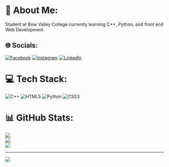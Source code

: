 # 💫 About Me:
Student at Bow Valley College currently learning C++, Python, and front end Web Development.


## 🌐 Socials:
[![Facebook](https://img.shields.io/badge/Facebook-%231877F2.svg?logo=Facebook&logoColor=white)](https://facebook.com/BraydonLafleur04) [![Instagram](https://img.shields.io/badge/Instagram-%23E4405F.svg?logo=Instagram&logoColor=white)](https://instagram.com/b.lafleur_) [![LinkedIn](https://img.shields.io/badge/LinkedIn-%230077B5.svg?logo=linkedin&logoColor=white)](https://linkedin.com/in/BraydonLafleur) 

# 💻 Tech Stack:
![C++](https://img.shields.io/badge/c++-%2300599C.svg?style=for-the-badge&logo=c%2B%2B&logoColor=white) ![HTML5](https://img.shields.io/badge/html5-%23E34F26.svg?style=for-the-badge&logo=html5&logoColor=white) ![Python](https://img.shields.io/badge/python-3670A0?style=for-the-badge&logo=python&logoColor=ffdd54) ![CSS3](https://img.shields.io/badge/css3-%231572B6.svg?style=for-the-badge&logo=css3&logoColor=white)
# 📊 GitHub Stats:
![](https://github-readme-stats.vercel.app/api?username=BrayLaf&theme=dark&hide_border=false&include_all_commits=false&count_private=false)<br/>
![](https://github-readme-streak-stats.herokuapp.com/?user=BrayLaf&theme=dark&hide_border=false)<br/>
![](https://github-readme-stats.vercel.app/api/top-langs/?username=BrayLaf&theme=dark&hide_border=false&include_all_commits=false&count_private=false&layout=compact)

---
[![](https://visitcount.itsvg.in/api?id=BrayLaf&icon=2&color=1)](https://visitcount.itsvg.in)

<!-- Proudly created with GPRM ( https://gprm.itsvg.in ) -->

<!--
**BrayLaf/BrayLaf** is a ✨ _special_ ✨ repository because its `README.md` (this file) appears on your GitHub profile.

Here are some ideas to get you started:

- 🔭 I’m currently working on ...
- 🌱 I’m currently learning ...
- 👯 I’m looking to collaborate on ...
- 🤔 I’m looking for help with ...
- 💬 Ask me about ...
- 📫 How to reach me: ...
- 😄 Pronouns: ...
- ⚡ Fun fact: ...
-->
